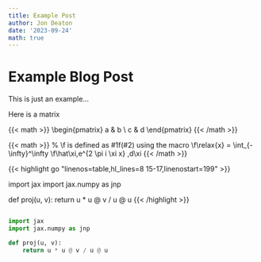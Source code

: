 ```yaml
---
title: Example Post
author: Jon Deaton
date: '2023-09-24'
math: true
---
```


# Example Blog Post

This is just an example...

Here is a matrix

{{< math >}}
\begin{pmatrix}
a & b \\
c & d
\end{pmatrix}
{{< /math >}}

{{< math >}}
% \f is defined as #1f(#2) using the macro
\f\relax{x} = \int_{-\infty}^\infty
    \f\hat\xi\,e^{2 \pi i \xi x}
    \,d\xi
{{< /math >}}

{{< highlight go "linenos=table,hl_lines=8 15-17,linenostart=199" >}}
<!-- package main -->
<!---->
<!-- import "fmt" -->
<!---->
<!-- func main() { -->
<!--     fmt.Println("Hello, world!") -->
<!-- } -->

import jax
import jax.numpy as jnp

def proj(u, v):
    return u * u @ v / u @ u
{{< /highlight >}}

```python

import jax
import jax.numpy as jnp

def proj(u, v):
    return u * u @ v / u @ u
```
